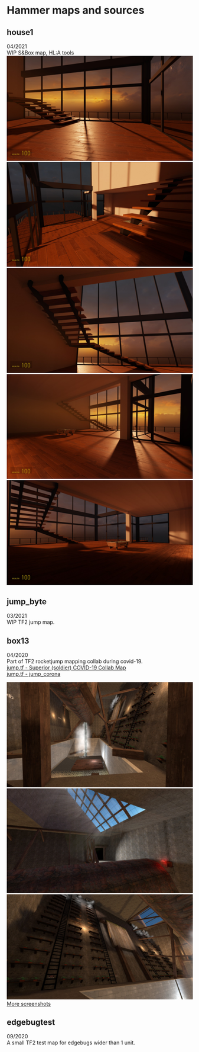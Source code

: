 # Hammer maps and sources

## house1

04/2021  
WIP S&Box map, HL:A tools
![001.jpg](/house1/screenshots/001.jpg)  
![002.jpg](/house1/screenshots/002.jpg)  
![003.jpg](/house1/screenshots/003.jpg)  
![004.jpg](/house1/screenshots/004.jpg)
![005.jpg](/house1/screenshots/005.jpg)  

## jump_byte

03/2021  
WIP TF2 jump map.

## box13

04/2020  
Part of TF2 rocketjump mapping collab during covid-19.  
[jump.tf - Superior (soldier) COVID-19 Collab Map](https://jump.tf/forum/index.php/topic,3050.msg25555.htm)  
[jump.tf - jump_corona](https://jump.tf/forum/index.php/topic,3111.msg26122.html)

![001.jpeg](/box13/screenshots/001.jpeg)  
![004.jpeg](/box13/screenshots/004.jpeg)  
![006.jpeg](/box13/screenshots/006.jpeg)  
[More screenshots](/box13/screenshots)

## edgebugtest

09/2020  
A small TF2 test map for edgebugs wider than 1 unit.
